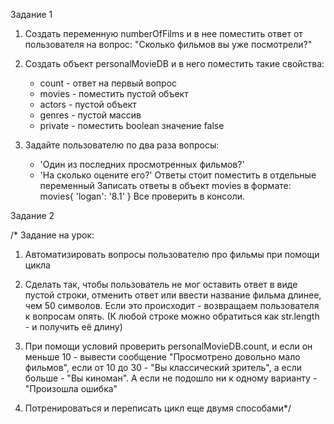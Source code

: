 Задание 1
1) Создать переменную numberOfFilms и в нее поместить ответ от пользователя на вопрос: 
"Сколько фильмов вы уже посмотрели?"
2) Создать объект personalMovieDB и в него поместить такие свойства:
    - count - ответ на первый вопрос
    - movies - поместить пустой объект
    - actors - пустой объект
    - genres - пустой массив
    - private - поместить boolean значение false

3) Задайте пользователю по два раза вопросы:
    - 'Один из последних просмотренных фильмов?'
    - 'На сколько оцените его?'
Ответы стоит поместить в отдельные переменный 
Записать ответы в объект movies в формате:
    movies{
        'logan': '8.1'
      }
Все проверить в консоли.

Задание 2

/* Задание на урок:

1) Автоматизировать вопросы пользователю про фильмы при помощи цикла

2) Сделать так, чтобы пользователь не мог оставить ответ в виде пустой строки,
отменить ответ или ввести название фильма длинее, чем 50 символов. Если это происходит - 
возвращаем пользователя к вопросам опять. (К любой строке можно обратиться как 
str.length - и получить её длину)

3) При помощи условий проверить  personalMovieDB.count, и если он меньше 10 - вывести сообщение
"Просмотрено довольно мало фильмов", если от 10 до 30 - "Вы классический зритель", а если больше - 
"Вы киноман". А если не подошло ни к одному варианту - "Произошла ошибка"

4) Потренироваться и переписать цикл еще двумя способами*/